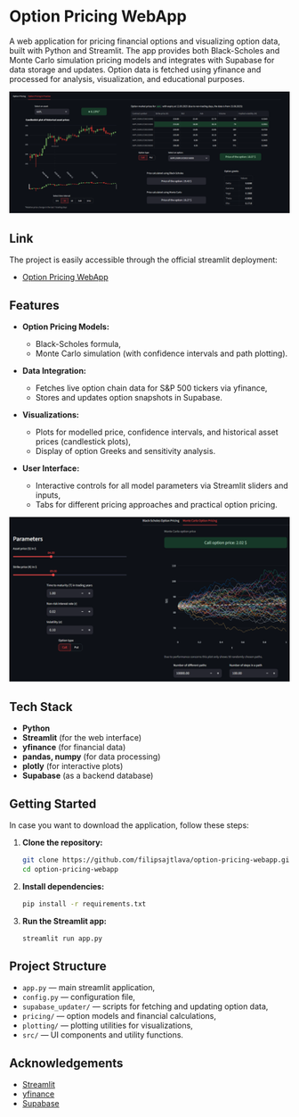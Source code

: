 # Option Pricing WebApp

A web application for pricing financial options and visualizing option data, built with Python and Streamlit. The app provides both Black-Scholes and Monte Carlo simulation pricing models and integrates with Supabase for data storage and updates. Option data is fetched using yfinance and processed for analysis, visualization, and educational purposes.

![Real options pricing interface](images/pricing.png)

## Link

The project is easily accessible through the official streamlit deployment:
- [Option Pricing WebApp](https://option-pricing-webapp-c8y6rhi4qgmxgkvannfxar.streamlit.app/)

## Features

- **Option Pricing Models:**  
  - Black-Scholes formula,
  - Monte Carlo simulation (with confidence intervals and path plotting).

- **Data Integration:**  
  - Fetches live option chain data for S&P 500 tickers via yfinance,
  - Stores and updates option snapshots in Supabase.

- **Visualizations:**  
  - Plots for modelled price, confidence intervals, and historical asset prices (candlestick plots),
  - Display of option Greeks and sensitivity analysis.

- **User Interface:**  
  - Interactive controls for all model parameters via Streamlit sliders and inputs,
  - Tabs for different pricing approaches and practical option pricing.

![Part of Monte Carlo simulation](images/mc.gif)

## Tech Stack

- **Python**
- **Streamlit** (for the web interface)
- **yfinance** (for financial data)
- **pandas, numpy** (for data processing)
- **plotly** (for interactive plots)
- **Supabase** (as a backend database)

## Getting Started

In case you want to download the application, follow these steps:

1. **Clone the repository:**
   ```bash
   git clone https://github.com/filipsajtlava/option-pricing-webapp.git
   cd option-pricing-webapp
   ```

2. **Install dependencies:**
   ```bash
   pip install -r requirements.txt
   ```

3. **Run the Streamlit app:**
   ```bash
   streamlit run app.py
   ```

## Project Structure

- `app.py` — main streamlit application,
- `config.py` — configuration file,
- `supabase_updater/` — scripts for fetching and updating option data,
- `pricing/` — option models and financial calculations,
- `plotting/` — plotting utilities for visualizations,
- `src/` — UI components and utility functions.

## Acknowledgements

- [Streamlit](https://streamlit.io/)
- [yfinance](https://github.com/ranaroussi/yfinance)
- [Supabase](https://supabase.com/)